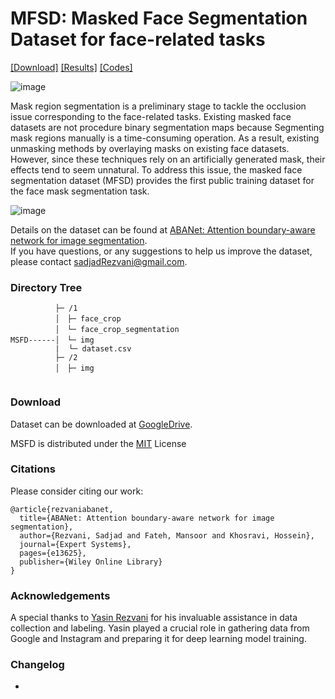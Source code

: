 # MFSD: Masked Face Segmentation Dataset for face-related tasks

[[Download]](https://drive.google.com/file/d/1KycQj4dik91RuBGvbhDJou7YDQEKAH2Z/view) [[Results]](https://github.com/sadjadrz/ABANet-Attention-boundary-aware-network-for-image-segmentation/tree/main?tab=readme-ov-file#results) [[Codes]](https://github.com/sadjadrz/ABANet-Attention-boundary-aware-network-for-image-segmentation)

![image](https://github.com/sadjadrz/MFSD/assets/77124662/90413053-647b-47f1-8834-a036234cde4c)

Mask region segmentation is a preliminary stage to tackle the occlusion issue corresponding to the face-related tasks. Existing masked face datasets are not procedure binary segmentation maps because Segmenting mask regions manually is a time-consuming operation. As a result, existing unmasking methods by overlaying masks on existing face datasets. However, since these techniques rely on an artificially generated mask, their effects tend to seem unnatural. To address this issue, the masked face segmentation dataset (MFSD) provides the first public training dataset for the face mask segmentation task.

![image](https://github.com/sadjadrz/MFSD/assets/77124662/11981805-4362-45bd-a671-f6b0846d27ed)

Details on the dataset can be found at [ABANet: Attention boundary-aware network for image segmentation](https://doi.org/10.1111/exsy.13625).<br>
If you have questions, or any suggestions to help us improve the dataset, please contact sadjadRezvani@gmail.com.

### Directory Tree

```
          ├─ /1
          │　├─ face_crop
          │　└─ face_crop_segmentation
MSFD------│　└─ img
          |  └─ dataset.csv
          ├─ /2
          │　├─ img
          
```

### Download 
Dataset can be downloaded at [GoogleDrive](https://drive.google.com/file/d/1KycQj4dik91RuBGvbhDJou7YDQEKAH2Z/view).

MSFD is distributed under the [MIT](https://github.com/sadjadrz/MFSD/blob/main/LICENSE) License


### Citations

Please consider citing our work:

```
@article{rezvaniabanet,
  title={ABANet: Attention boundary-aware network for image segmentation},
  author={Rezvani, Sadjad and Fateh, Mansoor and Khosravi, Hossein},
  journal={Expert Systems},
  pages={e13625},
  publisher={Wiley Online Library}
}
```

### Acknowledgements
A special thanks to [Yasin Rezvani](https://github.com/YasinRezvani) for his invaluable assistance in data collection and labeling. Yasin played a crucial role in gathering data from Google and Instagram and preparing it for deep learning model training.

### Changelog 
* 




